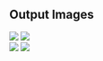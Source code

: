 ## Output Images
<img src= "1.jpg"> <img src= "1cc.jpg"> </br> 
<img src= "2.jpg"> <img src= "2cc.jpg "> </br>

